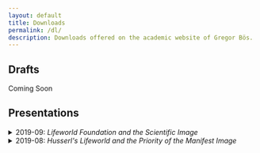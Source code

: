 ```yaml
---
layout: default
title: Downloads
permalink: /dl/
description: Downloads offered on the academic website of Gregor Bös.
---
```


## Drafts
Coming Soon

## Presentations
<details><summary> 2019-09: <i>Lifeworld Foundation and the Scientific Image</i> </summary>

---

presented at the Phenomenological Approaches to Physics conference at Stony Brook University, New York ([download](./2019-09_Stony_Brook.pdf))

</details>

<details><summary> 2019-08: <i>Husserl's Lifeworld and the Priority of the Manifest Image</i> </summary>

---

presented at the 2019 Summer School in Phenomenology and Philosophy of Mind, Centre for Subjectivity Research, Copenhagen. ([download](./2019_Copenhagen.pdf))

</details>
